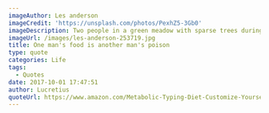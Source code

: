 ```yaml
---
imageAuthor: Les anderson
imageCredit: 'https://unsplash.com/photos/PexhZ5-3Gb0'
imageDescription: Two people in a green meadow with sparse trees during sunset
imageUrl: /images/les-anderson-253719.jpg
title: One man's food is another man's poison
type: quote
categories: Life
tags:
  - Quotes
date: 2017-10-01 17:47:51
author: Lucretius
quoteUrl: https://www.amazon.com/Metabolic-Typing-Diet-Customize-Yourself/dp/0767905644
---
```

